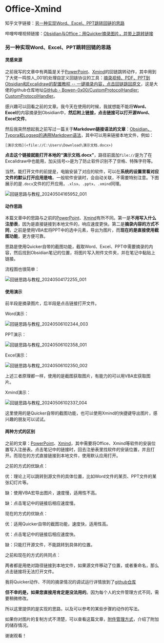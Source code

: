 # Office-Xmind

知乎文字链接：[另一种实现Word、Excel、PPT跳转回链的思路](https://zhuanlan.zhihu.com/p/696110995)

哔哩哔哩视频链接：[Obsidian与Office：用Quicker摘录图片，并带上跳转链接](https://www.bilibili.com/video/BV1CT421X7AS/?spm_id_from=333.1387.homepage.video_card.click&vd_source=c08c205650a4a5e13d87475ab1ab2431)

### 另一种实现Word、Excel、PPT跳转回链的思路

#### 灵感来源

之前我写的文章中有两篇是关于[PowerPoint](https://zhuanlan.zhihu.com/p/690709031)、[Xmind](https://zhuanlan.zhihu.com/p/690730357)的回链跳转动作，其中用到了大佬一鸣惊人_001的处理自定义回链协议的工具：[摘录视频、PDF、PPT到Obsidian和Excalidraw的配置教程 -- 一键摘录内容，点击回链跳回原文](https://www.bilibili.com/video/BV1qH4y1j7Q6/?spm_id_from=333.999.0.0)，这是大佬的github仓库地址[GitHub - Bowen-0x00/CustomProtocolHandler: CustomProtocolHandler](https://github.com/Bowen-0x00/CustomProtocolHandler/releases)。

感兴趣可以回看之前的文章。我今天在使用的时候，我就想能不能将**Word、Excel**的内容摘录到Obsidian中，**然后附上链接，点击链接可以打开源Word、Excel文件**。

然后我突然想起我之前写过一篇关于**Markdown链接语法的文章**：[Obsidian、Typora和Logseq的通用Markdown语法](https://zhuanlan.zhihu.com/p/689263713)，其中可以用来链接本地文件，例如：

`[演示文档](<file://C:\Users\Download\演示文档.docx>)`

**点击这个链接就能打开本地的“演示文档.docx”**，路径前面加`file://`是为了在Excalidraw中也能用，加尖括号`<>`是为了防止软件识别不了空格、特殊字符等。

当然，能打开文件的前提是，电脑安装了对应的软件，可以在**系统的设置里看对应文件的默认打开应用是啥**。一般软件安装时，会自动关联，不需要特别注意。下图展示的是`.docx`文件的打开应用，`.xlsx`、`.pptx`、`.xmind`同理。

![回链思路与教程_20240504165952_001](assets/回链思路与教程_20240504165952_001.png)

#### 动作思路

本篇文章中的思路与之前的[PowerPoint](https://zhuanlan.zhihu.com/p/690709031)、[Xmind](https://zhuanlan.zhihu.com/p/690730357)有所不同。第一是**不用写入什么注册表**，因为是直接链接到本地文件的，响应速度更快。第二是**摘录内容的方式不同**，之前是使用VBA宏将PPT中的选中元素，导出为图片，而**现在的是直接使用截图功能**，更方便可靠。

思路是使用Quicker自带的截图功能，截取Word、Excel、PPT中需要摘录的内容，然后找到Obsidian笔记的位置，将图片写入附件文件夹，并在笔记中黏贴上链接。

流程图也很简单：

![回链思路与教程_20240504172255_001](assets/回链思路与教程_20240504172255_001.jpg)

#### 使用演示

前半段是摘录图片，后半段是点击链接打开文件。

Word演示：

![回链思路与教程_20240506102344_003](assets/回链思路与教程_20240506102344_003.gif)

PPT演示：

![回链思路与教程_20240506102358_001](assets/回链思路与教程_20240506102358_001.gif)

Excel演示：

![回链思路与教程_20240506102350_002](assets/回链思路与教程_20240506102350_002.gif)

上述三者原理都一样，使用的是截图获取图片，有能力的可以用VBA宏获取图片。

Xmind演示：

![回链思路与教程_20240506102337_004](assets/回链思路与教程_20240506102337_004.gif)

这里使用的是Quicker自带的截图功能，也可以使用Xmind的快捷键导出图片，感兴趣的朋友可以试试。

#### 两种方式的区别

之前的文章：[PowerPoint](https://zhuanlan.zhihu.com/p/690709031)、[Xmind](https://zhuanlan.zhihu.com/p/690730357)，其中需要将Office、Xmind等软件的安装位置写入注册表。点击笔记中的链接时，回去注册表里找软件的安装位置，并且打开。而现在的方式直接链接到本地文件，使用默认应用打开。

之前的方式的优缺点：

优：理论上可以跳转到源文件的具体位置，比如Word文件的某页、PPT文件的某张幻灯片等。

缺：使用VBA宏导出图片，速度慢，适用性不高。

缺：点击笔记中的链接后相应速度慢。



现在的方式的优缺点：

优：适用Quicker自带的截图功能，速度快，适用性高。

优：点击笔记中的链接后相应速度快。

缺：只能打开源文件，不能跳转到具体的位置。



之前和现在的方式的共同点：

两者都是用绝对路径链接到本地文件，如果源文件移动了位置，或者重命名，那么点击链接将无法打开文件。



我将Quicker动作、不同的摘录情况的调试运行详情放到了[github仓库](https://github.com/operations4304/Office-Xmind)

**但不幸的是，如果您直接用肯定是没法用的**。因为每个人的文件管理方式不同，需要稍微修改。

所以这里提供的是实现的思路，以及可以参考的某些步骤的动作的写法。

如果你对图片的复制方式不清楚，可以查看这篇文章，[附件管理方式](https://zhuanlan.zhihu.com/p/690376509)，介绍了附加的储存情况。

谢谢观看！


